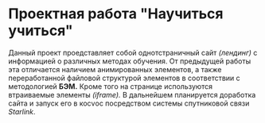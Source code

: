 # Проектная работа "Научиться учиться"
Данный проект проедставляет собой однотстраничный сайт *(лендинг)* с информацией о различных методах обучения.
От предыдущей работы эта отличается наличием анимированных элементов,
а также переработанной файловой структурой элементов в соответствии с методологией **БЭМ.**
Кроме того на странице используются втраиваемые элементы *(iframe).*
В дальнейшем планируется доработка сайта и запуск его в косvос посредством системы спутниковой связи *Starlink*.
